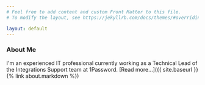 ```yaml
---
# Feel free to add content and custom Front Matter to this file.
# To modify the layout, see https://jekyllrb.com/docs/themes/#overriding-theme-defaults

layout: default
---
```

<h3>About Me</h3>
I'm an experienced IT professional currently working as a Technical Lead of the Integrations Support team at 1Password.
[Read more...]({{ site.baseurl }}{% link about.markdown %})
